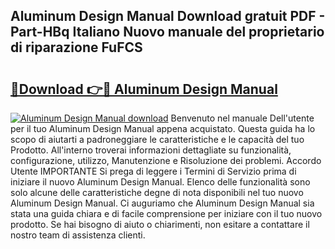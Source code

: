 ## Aluminum Design Manual Download gratuit PDF - Part-HBq Italiano Nuovo manuale del proprietario di riparazione FuFCS

# <h2><a href="http://dfdhwjf.blite.top/?on=Aluminum+Design+Manual">🔗Download 👉🔴 Aluminum Design Manual</a></h2>

[![Aluminum Design Manual download](https://i.imgur.com/lujVjoI.png)](http://dfdhwjf.blite.top/?on=Aluminum+Design+Manual)
Benvenuto nel manuale Dell'utente per il tuo Aluminum Design Manual appena acquistato. Questa guida ha lo scopo di aiutarti a padroneggiare le caratteristiche e le capacità del tuo Prodotto. All'interno troverai informazioni dettagliate su funzionalità, configurazione, utilizzo, Manutenzione e Risoluzione dei problemi. Accordo Utente IMPORTANTE Si prega di leggere i Termini di Servizio prima di iniziare il nuovo Aluminum Design Manual. Elenco delle funzionalità sono solo alcune delle caratteristiche degne di nota disponibili nel tuo nuovo Aluminum Design Manual. Ci auguriamo che Aluminum Design Manual sia stata una guida chiara e di facile comprensione per iniziare con il tuo nuovo prodotto. Se hai bisogno di aiuto o chiarimenti, non esitare a contattare il nostro team di assistenza clienti.
